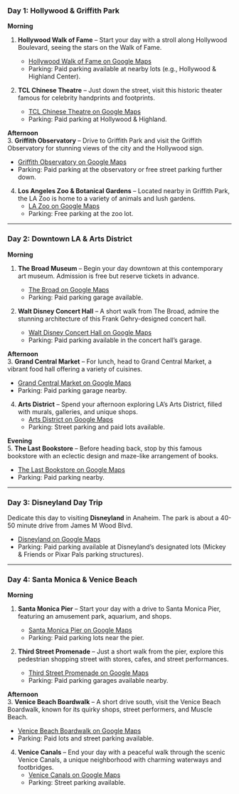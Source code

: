 ### **Day 1: Hollywood & Griffith Park**

**Morning**

1. **Hollywood Walk of Fame** – Start your day with a stroll along Hollywood Boulevard, seeing the stars on the Walk of Fame.

   - [Hollywood Walk of Fame on Google Maps](https://goo.gl/maps/xp2c6R3rJfz)
   - Parking: Paid parking available at nearby lots (e.g., Hollywood & Highland Center).

2. **TCL Chinese Theatre** – Just down the street, visit this historic theater famous for celebrity handprints and footprints.
   - [TCL Chinese Theatre on Google Maps](https://goo.gl/maps/AGG2QpPDss12)
   - Parking: Paid parking at Hollywood & Highland.

**Afternoon**  
3. **Griffith Observatory** – Drive to Griffith Park and visit the Griffith Observatory for stunning views of the city and the Hollywood sign.

- [Griffith Observatory on Google Maps](https://goo.gl/maps/JduvBZMdBJs)
- Parking: Paid parking at the observatory or free street parking further down.

4. **Los Angeles Zoo & Botanical Gardens** – Located nearby in Griffith Park, the LA Zoo is home to a variety of animals and lush gardens.
   - [LA Zoo on Google Maps](https://goo.gl/maps/xkgVpzSHiPT2)
   - Parking: Free parking at the zoo lot.

---

### **Day 2: Downtown LA & Arts District**

**Morning**

1. **The Broad Museum** – Begin your day downtown at this contemporary art museum. Admission is free but reserve tickets in advance.

   - [The Broad on Google Maps](https://goo.gl/maps/ks5N7oJsEDP2)
   - Parking: Paid parking garage available.

2. **Walt Disney Concert Hall** – A short walk from The Broad, admire the stunning architecture of this Frank Gehry-designed concert hall.
   - [Walt Disney Concert Hall on Google Maps](https://goo.gl/maps/QoZnRmiUvHk)
   - Parking: Paid parking available in the concert hall’s garage.

**Afternoon**  
3. **Grand Central Market** – For lunch, head to Grand Central Market, a vibrant food hall offering a variety of cuisines.

- [Grand Central Market on Google Maps](https://goo.gl/maps/k82pZ9biSb92)
- Parking: Paid parking garage nearby.

4. **Arts District** – Spend your afternoon exploring LA’s Arts District, filled with murals, galleries, and unique shops.
   - [Arts District on Google Maps](https://goo.gl/maps/TLEkwpBzVhr)
   - Parking: Street parking and paid lots available.

**Evening**  
5. **The Last Bookstore** – Before heading back, stop by this famous bookstore with an eclectic design and maze-like arrangement of books.

- [The Last Bookstore on Google Maps](https://goo.gl/maps/XUV5UNs9BKU2)
- Parking: Paid parking nearby.

---

### **Day 3: Disneyland Day Trip**

Dedicate this day to visiting **Disneyland** in Anaheim. The park is about a 40-50 minute drive from James M Wood Blvd.

- [Disneyland on Google Maps](https://goo.gl/maps/VyoMhD3yHAA2)
- Parking: Paid parking available at Disneyland’s designated lots (Mickey & Friends or Pixar Pals parking structures).

---

### **Day 4: Santa Monica & Venice Beach**

**Morning**

1. **Santa Monica Pier** – Start your day with a drive to Santa Monica Pier, featuring an amusement park, aquarium, and shops.

   - [Santa Monica Pier on Google Maps](https://goo.gl/maps/5V7P8V3HJfu)
   - Parking: Paid parking lots near the pier.

2. **Third Street Promenade** – Just a short walk from the pier, explore this pedestrian shopping street with stores, cafes, and street performances.
   - [Third Street Promenade on Google Maps](https://goo.gl/maps/33ud9FHXvs52)
   - Parking: Paid parking garages available nearby.

**Afternoon**  
3. **Venice Beach Boardwalk** – A short drive south, visit the Venice Beach Boardwalk, known for its quirky shops, street performers, and Muscle Beach.

- [Venice Beach Boardwalk on Google Maps](https://goo.gl/maps/kz5L6dBefN32)
- Parking: Paid lots and street parking available.

4. **Venice Canals** – End your day with a peaceful walk through the scenic Venice Canals, a unique neighborhood with charming waterways and footbridges.
   - [Venice Canals on Google Maps](https://goo.gl/maps/WZT9RaLBueq)
   - Parking: Street parking available.
